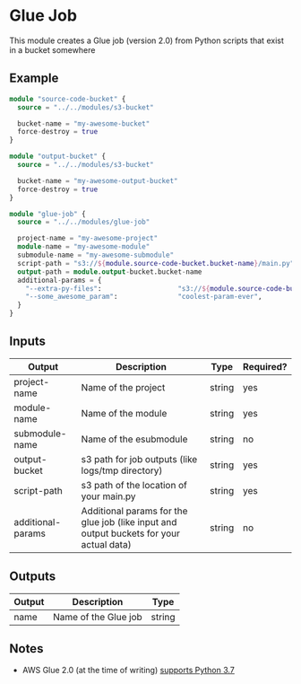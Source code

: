 # Glue Job
This module creates a Glue job (version 2.0) from Python scripts that exist in a bucket somewhere

## Example
```terraform
module "source-code-bucket" {
  source = "../../modules/s3-bucket"

  bucket-name = "my-awesome-bucket"
  force-destroy = true
}

module "output-bucket" {
  source = "../../modules/s3-bucket"

  bucket-name = "my-awesome-output-bucket"
  force-destroy = true
}

module "glue-job" {
  source = "../../modules/glue-job"

  project-name = "my-awesome-project"
  module-name = "my-awesome-module"
  submodule-name = "my-awesome-submodule"
  script-path = "s3://${module.source-code-bucket.bucket-name}/main.py"
  output-path = module.output-bucket.bucket-name
  additional-params = {
    "--extra-py-files":                   "s3://${module.source-code-bucket.bucket-name}/my-awesome-library-0.1-py3.egg", # https://docs.aws.amazon.com/glue/latest/dg/reduced-start-times-spark-etl-jobs.html
    "--some_awesome_param":               "coolest-param-ever",
  }
}
```
## Inputs
| Output | Description | Type | Required? |
| --- | --- | --- | --- |
| project-name | Name of the project | string | yes |
| module-name | Name of the module | string | yes |
| submodule-name | Name of the esubmodule | string | no |
| output-bucket | s3 path for job outputs (like logs/tmp directory) | string | yes |
| script-path | s3 path of the location of your main.py | string | yes |
| additional-params | Additional params for the glue job (like input and output buckets for your actual data) | string | no |

## Outputs
| Output | Description | Type |
| --- | --- | --- |
| name | Name of the Glue job | string |

## Notes
* AWS Glue 2.0 (at the time of writing) [supports Python 3.7](https://docs.aws.amazon.com/glue/latest/dg/release-notes.html)